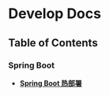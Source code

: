 # Develop Docs

## Table of Contents
### Spring Boot
* [**Spring Boot 热部署**](springboot/SpringBoot热部署.md)


